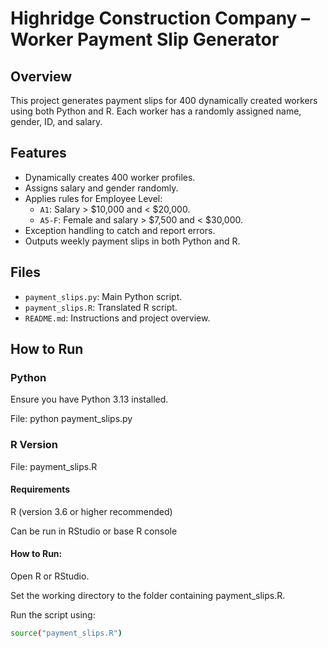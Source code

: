 # Highridge Construction Company – Worker Payment Slip Generator

## Overview

This project generates payment slips for 400 dynamically created workers using both Python and R. Each worker has a randomly assigned name, gender, ID, and salary.

## Features

- Dynamically creates 400 worker profiles.
- Assigns salary and gender randomly.
- Applies rules for Employee Level:
  - `A1`: Salary > $10,000 and < $20,000.
  - `A5-F`: Female and salary > $7,500 and < $30,000.
- Exception handling to catch and report errors.
- Outputs weekly payment slips in both Python and R.

## Files

- `payment_slips.py`: Main Python script.
- `payment_slips.R`: Translated R script.
- `README.md`: Instructions and project overview.

## How to Run

### Python
Ensure you have Python 3.13 installed.

File: python payment_slips.py


### R Version
File: payment_slips.R

#### Requirements
R (version 3.6 or higher recommended)

Can be run in RStudio or base R console

#### How to Run:

Open R or RStudio.

Set the working directory to the folder containing payment_slips.R.

Run the script using:

```bash
source("payment_slips.R")
